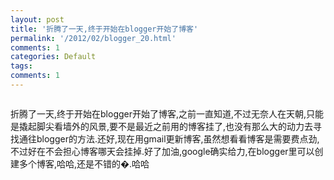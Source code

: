 ```yaml
---
layout: post
title: '折腾了一天,终于开始在blogger开始了博客'
permalink: '/2012/02/blogger_20.html'
comments: 1
categories: Default
tags: 
comments: 1
---
```

<a href="http://4.bp.blogspot.com/-tF2XjqHvQy4/T0J5fq3RUxI/AAAAAAAAB4M/1K5QI98xqSw/s1600/Beagle_Puppy-742400.jpg"><img alt="" border="0" id="BLOGGER_PHOTO_ID_5711260862448227090" src="http://4.bp.blogspot.com/-tF2XjqHvQy4/T0J5fq3RUxI/AAAAAAAAB4M/1K5QI98xqSw/s320/Beagle_Puppy-742400.jpg"/></a>

<div>折腾了一天,终于开始在blogger开始了博客,之前一直知道,不过无奈人在天朝,只能是撬起脚尖看墙外的风景,要不是最近之前用的博客挂了,也没有那么大的动力去寻找通往blogger的方法.还好,现在用gmail更新博客,虽然想看看博客是需要费点劲,不过好在不会担心博客哪天会挂掉.好了加油,google确实给力,在blogger里可以创建多个博客,哈哈,还是不错的�.哈哈<br/> <div><br/></div></div>